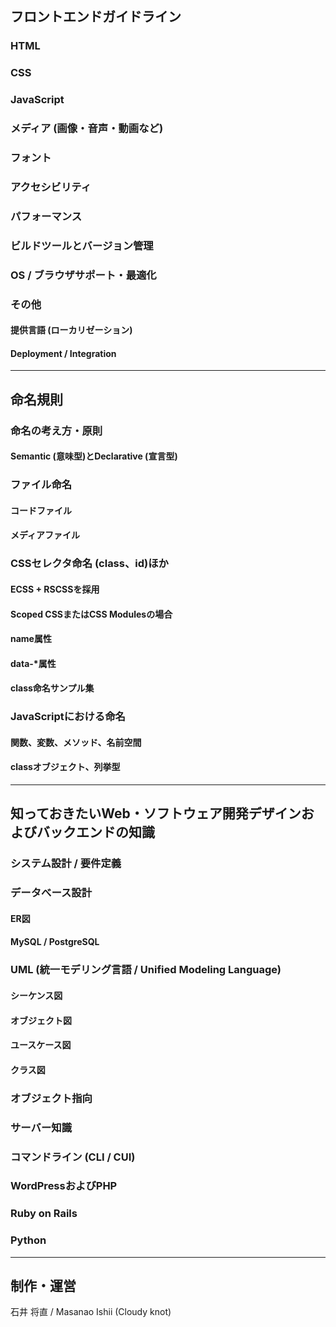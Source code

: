 ## フロントエンドガイドライン

### HTML
### CSS
### JavaScript

### メディア (画像・音声・動画など)
### フォント

### アクセシビリティ
### パフォーマンス

### ビルドツールとバージョン管理

### OS / ブラウザサポート・最適化

### その他
#### 提供言語 (ローカリゼーション)
#### Deployment / Integration

---

## 命名規則

### 命名の考え方・原則
#### Semantic (意味型)とDeclarative (宣言型)

### ファイル命名
#### コードファイル
#### メディアファイル

### CSSセレクタ命名 (class、id)ほか
#### ECSS + RSCSSを採用
#### Scoped CSSまたはCSS Modulesの場合
#### name属性
#### data-\*属性
#### class命名サンプル集

### JavaScriptにおける命名
#### 関数、変数、メソッド、名前空間
#### classオブジェクト、列挙型

---

## 知っておきたいWeb・ソフトウェア開発デザインおよびバックエンドの知識

### システム設計 / 要件定義

### データべース設計
#### ER図
#### MySQL / PostgreSQL

### UML (統一モデリング言語 / Unified Modeling Language)
#### シーケンス図
#### オブジェクト図
#### ユースケース図
#### クラス図
### オブジェクト指向

### サーバー知識
### コマンドライン (CLI / CUI)

### WordPressおよびPHP
### Ruby on Rails
### Python

---

## 制作・運営
石井 将直 / Masanao Ishii (Cloudy knot)
